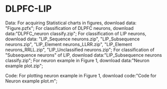 # DLPFC-LIP
Data:
For acquiring Statistical charts in figures, download data: "Figure.pzfx";
For classification of DLPFC neurons, download data:"DLPFC_neuron classify.zip";
For classification of LIP neurons, download data: "LIP_Sequence neurons.zip", "LIP_Subsequence neurons.zip", "LIP_Element neurons_LLRR.zip", "LIP_Element neurons_RRLL.zip", "LIP_Unclassified neurons.zip";
For classification of "Subsequence neurons" of LIP, download data:"LIP_Subsequence neurons classify.zip";
For neuron example in Figure 1, download data:"Neuron example plot.zip";

Code:
For plotting neuron example in Figure 1, download code:"Code for Neuron example plot.m";
